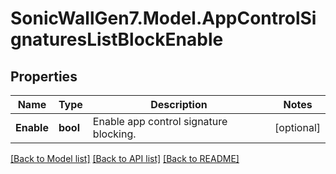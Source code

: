 # SonicWallGen7.Model.AppControlSignaturesListBlockEnable

## Properties

Name | Type | Description | Notes
------------ | ------------- | ------------- | -------------
**Enable** | **bool** | Enable app control signature blocking. | [optional] 

[[Back to Model list]](../README.md#documentation-for-models) [[Back to API list]](../README.md#documentation-for-api-endpoints) [[Back to README]](../README.md)

